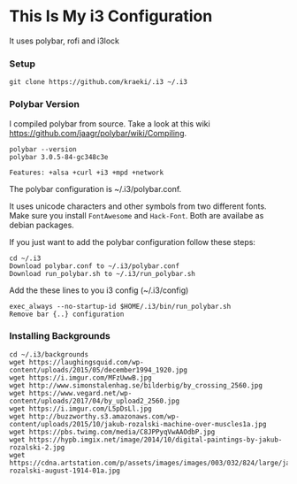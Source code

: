 # This Is My i3 Configuration

It uses polybar, rofi and i3lock

### Setup
```
git clone https://github.com/kraeki/.i3 ~/.i3
```

### Polybar Version
I compiled polybar from source. Take a look at this wiki https://github.com/jaagr/polybar/wiki/Compiling.

```
polybar --version
polybar 3.0.5-84-gc348c3e

Features: +alsa +curl +i3 +mpd +network
```
The polybar configuration is ~/.i3/polybar.conf.

It uses unicode characters and other symbols from two different fonts. Make sure you install
`FontAwesome` and `Hack-Font`. Both are availabe as debian packages.

If you just want to add the polybar configuration follow these steps:
```
cd ~/.i3
Download polybar.conf to ~/.i3/polybar.conf
Download run_polybar.sh to ~/.i3/run_polybar.sh
```
Add the these lines to you i3 config (~/.i3/config)
```
exec_always --no-startup-id $HOME/.i3/bin/run_polybar.sh
Remove bar {..} configuration
```

### Installing Backgrounds
```
cd ~/.i3/backgrounds
wget https://laughingsquid.com/wp-content/uploads/2015/05/december1994_1920.jpg
wget https://i.imgur.com/MFzUwwB.jpg
wget http://www.simonstalenhag.se/bilderbig/by_crossing_2560.jpg
wget https://www.vegard.net/wp-content/uploads/2017/04/by_upload2_2560.jpg
wget https://i.imgur.com/L5pDsLl.jpg
wget http://buzzworthy.s3.amazonaws.com/wp-content/uploads/2015/10/jakub-rozalski-machine-over-muscles1a.jpg
wget https://pbs.twimg.com/media/C8JPPyqVwAAOdbP.jpg
wget https://hypb.imgix.net/image/2014/10/digital-paintings-by-jakub-rozalski-2.jpg
wget https://cdna.artstation.com/p/assets/images/images/003/032/824/large/jakub-rozalski-august-1914-01a.jpg
```
